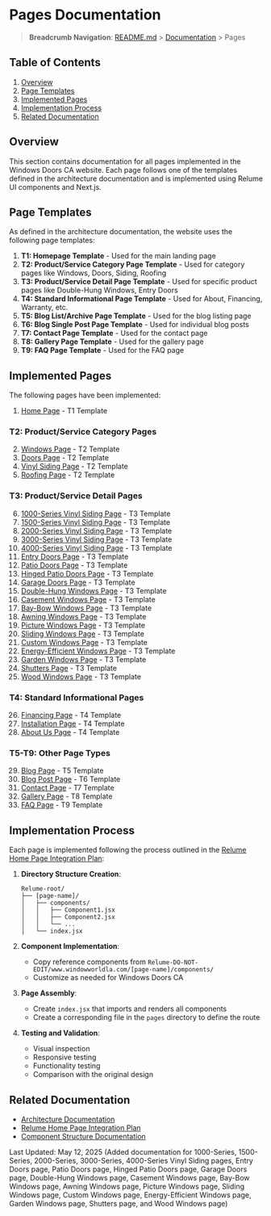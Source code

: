 # Pages Documentation

> **Breadcrumb Navigation**: [README.md](../../README.md) > [Documentation](../index.md) > Pages

## Table of Contents

1. [Overview](#overview)
2. [Page Templates](#page-templates)
3. [Implemented Pages](#implemented-pages)
4. [Implementation Process](#implementation-process)
5. [Related Documentation](#related-documentation)

## Overview

This section contains documentation for all pages implemented in the Windows Doors CA website. Each page follows one of the templates defined in the architecture documentation and is implemented using Relume UI components and Next.js.

## Page Templates

As defined in the architecture documentation, the website uses the following page templates:

1. **T1: Homepage Template** - Used for the main landing page
2. **T2: Product/Service Category Page Template** - Used for category pages like Windows, Doors, Siding, Roofing
3. **T3: Product/Service Detail Page Template** - Used for specific product pages like Double-Hung Windows, Entry Doors
4. **T4: Standard Informational Page Template** - Used for About, Financing, Warranty, etc.
5. **T5: Blog List/Archive Page Template** - Used for the blog listing page
6. **T6: Blog Single Post Page Template** - Used for individual blog posts
7. **T7: Contact Page Template** - Used for the contact page
8. **T8: Gallery Page Template** - Used for the gallery page
9. **T9: FAQ Page Template** - Used for the FAQ page

## Implemented Pages

The following pages have been implemented:

1. [Home Page](./home/home-page-documentation.md) - T1 Template

### T2: Product/Service Category Pages
2. [Windows Page](./windows/windows-page-documentation.md) - T2 Template
3. [Doors Page](./doors/doors-page-documentation.md) - T2 Template
4. [Vinyl Siding Page](./vinyl-siding/vinyl-siding-page-documentation.md) - T2 Template
5. [Roofing Page](./roofing/roofing-page-documentation.md) - T2 Template

### T3: Product/Service Detail Pages
6. [1000-Series Vinyl Siding Page](./vinyl-siding/1000-series-page-documentation.md) - T3 Template
7. [1500-Series Vinyl Siding Page](./vinyl-siding/1500-series-page-documentation.md) - T3 Template
8. [2000-Series Vinyl Siding Page](./vinyl-siding/2000-series-page-documentation.md) - T3 Template
9. [3000-Series Vinyl Siding Page](./vinyl-siding/3000-series-page-documentation.md) - T3 Template
10. [4000-Series Vinyl Siding Page](./vinyl-siding/4000-series-page-documentation.md) - T3 Template
11. [Entry Doors Page](./doors/entry-page-documentation.md) - T3 Template
12. [Patio Doors Page](./doors/patio-page-documentation.md) - T3 Template
13. [Hinged Patio Doors Page](./doors/hinged-patio-doors-page-documentation.md) - T3 Template
14. [Garage Doors Page](./doors/garage-page-documentation.md) - T3 Template
15. [Double-Hung Windows Page](./windows/double-hung-page-documentation.md) - T3 Template
16. [Casement Windows Page](./windows/casement-page-documentation.md) - T3 Template
17. [Bay-Bow Windows Page](./windows/bay-bow-page-documentation.md) - T3 Template
18. [Awning Windows Page](./windows/awning-page-documentation.md) - T3 Template
19. [Picture Windows Page](./windows/picture-page-documentation.md) - T3 Template
20. [Sliding Windows Page](./windows/sliding-page-documentation.md) - T3 Template
21. [Custom Windows Page](./windows/custom-page-documentation.md) - T3 Template
22. [Energy-Efficient Windows Page](./windows/energy-efficient-page-documentation.md) - T3 Template
23. [Garden Windows Page](./windows/garden-page-documentation.md) - T3 Template
24. [Shutters Page](./windows/shutters-page-documentation.md) - T3 Template
25. [Wood Windows Page](./windows/wood-windows-page-documentation.md) - T3 Template

### T4: Standard Informational Pages
26. [Financing Page](./financing/financing-page-documentation.md) - T4 Template
27. [Installation Page](./installation/installation-page-documentation.md) - T4 Template
28. [About Us Page](./about-us/about-us-page-documentation.md) - T4 Template

### T5-T9: Other Page Types
29. [Blog Page](./blog/blog-page-documentation.md) - T5 Template
30. [Blog Post Page](./blog-post/blog-post-page-documentation.md) - T6 Template
31. [Contact Page](./contact/contact-page-documentation.md) - T7 Template
32. [Gallery Page](./gallery/gallery-page-documentation.md) - T8 Template
33. [FAQ Page](./faq/faq-page-documentation.md) - T9 Template

## Implementation Process

Each page is implemented following the process outlined in the [Relume Home Page Integration Plan](../guides/relume-home-page-integration-plan.md):

1. **Directory Structure Creation**:
   ```
   Relume-root/
   ├── [page-name]/
   │   ├── components/
   │   │   ├── Component1.jsx
   │   │   ├── Component2.jsx
   │   │   └── ...
   │   └── index.jsx
   ```

2. **Component Implementation**:
   - Copy reference components from `Relume-DO-NOT-EDIT/www.windowworldla.com/[page-name]/components/`
   - Customize as needed for Windows Doors CA

3. **Page Assembly**:
   - Create `index.jsx` that imports and renders all components
   - Create a corresponding file in the `pages` directory to define the route

4. **Testing and Validation**:
   - Visual inspection
   - Responsive testing
   - Functionality testing
   - Comparison with the original design

## Related Documentation

- [Architecture Documentation](../architecture/architecture-documentation.md)
- [Relume Home Page Integration Plan](../guides/relume-home-page-integration-plan.md)
- [Component Structure Documentation](../architecture/component-structure.md)

Last Updated: May 12, 2025 (Added documentation for 1000-Series, 1500-Series, 2000-Series, 3000-Series, 4000-Series Vinyl Siding pages, Entry Doors page, Patio Doors page, Hinged Patio Doors page, Garage Doors page, Double-Hung Windows page, Casement Windows page, Bay-Bow Windows page, Awning Windows page, Picture Windows page, Sliding Windows page, Custom Windows page, Energy-Efficient Windows page, Garden Windows page, Shutters page, and Wood Windows page)
